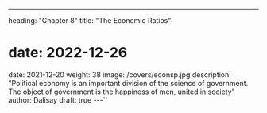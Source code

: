 ---
heading: "Chapter 8"
title: "The Economic Ratios"
# date: 2022-12-26
date: 2021-12-20
weight: 38
image: /covers/econsp.jpg
description: "Political economy is an important division of the science of government. The object of government is the happiness of men, united in society"
author: Dalisay
draft: true
---``


